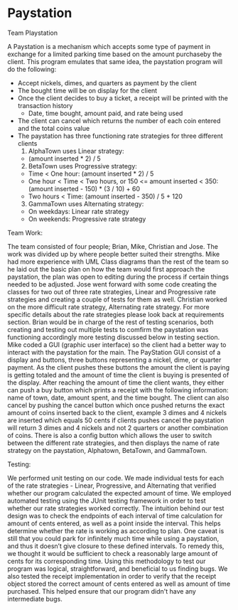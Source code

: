 # Paystation
Team Playstation

A Paystation is a mechanism which accepts some type of payment in exchange for a limited parking time
based on the amount purchaseby the client. This program emulates that same idea, the paystation program
will do the following:
- Accept nickels, dimes, and quarters as payment by the client
- The bought time will be on display for the client
- Once the client decides to buy a ticket, a receipt will be printed with the transaction history
    - Date, time bought, amount paid, and rate being used 
- The client can cancel which returns the number of each coin entered and the total coins value
- The paystation has three functioning rate strategies for three different clients
  1. AlphaTown uses Linear strategy: 
    - (amount inserted * 2) / 5
  2. BetaTown uses Progressive strategy:
    - Time < One hour: (amount inserted * 2) / 5
    - One hour < Time < Two hours, or 150 <= amount inserted < 350: (amount inserted - 150) * (3 / 10) + 60
    - Two hours < Time: (amount inserted - 350) / 5 + 120
  3. GammaTown uses Alternating strategy:
    - On weekdays: Linear rate strategy
    - On weekends: Progressive rate strategy
    
Team Work:

  The team consisted of four people; Brian, Mike, Christian and Jose. The work was divided up by
  where people better suited their strengths. Mike had more experience with UML Class diagrams 
  than the rest of the team so he laid out the basic plan on how the team would first approach the 
  paystation, the plan was open to editing during the process if certain things needed to be adjusted.
  Jose went forward with some code creating the classes for two out of three rate strategies, Linear and
  Progressive rate strategies and creating a couple of tests for them as well. Christian worked on
  the more difficult rate strategy, Alternating rate strategy. For more specific details about the rate 
  strategies please look back at requirements section. Brian would be in charge of the rest 
  of testing scenarios, both creating and testing out multiple tests to comfirm the paystation
  was functioning accordingly more testing discussed below in testing section. Mike coded a GUI (graphic user interface) 
  so the client had a better way to interact with the paystation for the main. The PayStation GUI consist 
  of a display and buttons, three buttons representing a nickel, dime, or quarter payment. As the client 
  pushes these buttons the amount the client is paying is getting totaled and the amount of time the client
  is buying is presented of the display. After reaching the amount of time the client wants, they either 
  can push a buy button which prints a receipt with the following information: name of town, date, amount spent,
  and the time bought. The client can also cancel by pushing the cancel button which once pushed returns
  the exact amount of coins inserted back to the client, example 3 dimes and 4 nickels are inserted which
  equals 50 cents if clients pushes cancel the paystation will return 3 dimes and 4 nickels and not 2 quarters
  or another combination of coins. There is also a config button which allows the user to switch between the 
  different rate strategies, and then displays the name of rate strategy on the paystation, Alphatown, BetaTown, and GammaTown. 
  
  
Testing: 

  We performed unit testing on our code. We made individual tests for each of the rate strategies - Linear, Progressive, and Alternating   that verified whether our program calculated the expected amount of time. We employed automated testing using the JUnit testing         framework in order to test whether our rate strategies worked correctly. The intuition behind our test design was to check the           endpoints of each interval of time calculation for amount of cents entered, as well as a point inside the interval. This helps           determine whether the rate is working as according to plan. One caveat is still that you could park for infinitely much time while       using a paystation, and thus it doesn’t give closure to these defined intervals. To remedy this, we thought it would be sufficient to   check a reasonably large amount of cents for its corresponding time. Using this methodology to test our program was logical,             straightforward, and beneficial to us finding bugs. We also tested the receipt implementation in order to verify that the receipt       object stored the correct amount of cents entered as well as amount of time purchased. This helped ensure that our program didn't have   any intermediate bugs.

